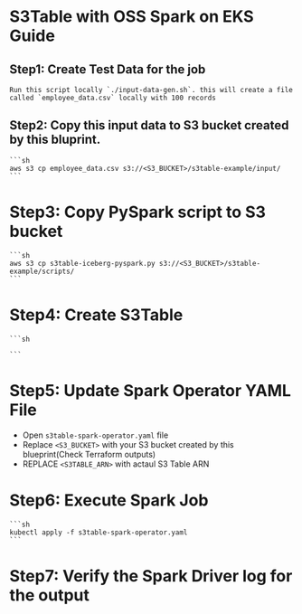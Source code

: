 # S3Table with OSS Spark on EKS Guide


## Step1: Create Test Data for the job
    
    Run this script locally `./input-data-gen.sh`. this will create a file called `employee_data.csv` locally with 100 records

## Step2: Copy this input data to S3 bucket created by this bluprint. 

    ```sh
    aws s3 cp employee_data.csv s3://<S3_BUCKET>/s3table-example/input/
    ```

# Step3: Copy PySpark script to S3 bucket

    ```sh
    aws s3 cp s3table-iceberg-pyspark.py s3://<S3_BUCKET>/s3table-example/scripts/
    ```

# Step4: Create S3Table

    ```sh

    ```

# Step5: Update Spark Operator YAML File

 - Open `s3table-spark-operator.yaml` file
 - Replace `<S3_BUCKET>` with your S3 bucket created by this blueprint(Check Terraform outputs)
 - REPLACE `<S3TABLE_ARN>` with actaul S3 Table ARN

# Step6: Execute Spark Job

    ```sh
    kubectl apply -f s3table-spark-operator.yaml
    ```
# Step7: Verify the Spark Driver log for the output


